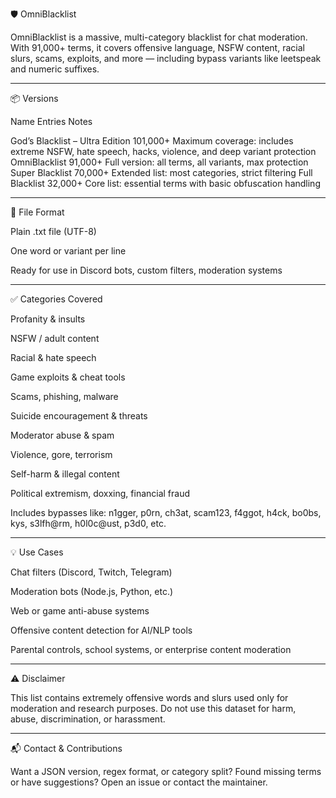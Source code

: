 
🛡️ OmniBlacklist

OmniBlacklist is a massive, multi-category blacklist for chat moderation. With 91,000+ terms, it covers offensive language, NSFW content, racial slurs, scams, exploits, and more — including bypass variants like leetspeak and numeric suffixes.


---

📦 Versions

Name	Entries	Notes

God’s Blacklist – Ultra Edition	101,000+	Maximum coverage: includes extreme NSFW, hate speech, hacks, violence, and deep variant protection
OmniBlacklist	91,000+	Full version: all terms, all variants, max protection
Super Blacklist	70,000+	Extended list: most categories, strict filtering
Full Blacklist	32,000+	Core list: essential terms with basic obfuscation handling



---

📁 File Format

Plain .txt file (UTF-8)

One word or variant per line

Ready for use in Discord bots, custom filters, moderation systems



---

✅ Categories Covered

Profanity & insults

NSFW / adult content

Racial & hate speech

Game exploits & cheat tools

Scams, phishing, malware

Suicide encouragement & threats

Moderator abuse & spam

Violence, gore, terrorism

Self-harm & illegal content

Political extremism, doxxing, financial fraud


Includes bypasses like:
n1gger, p0rn, ch3at, scam123, f4ggot, h4ck, bo0bs, kys, s3lfh@rm, h0l0c@ust, p3d0, etc.


---

💡 Use Cases

Chat filters (Discord, Twitch, Telegram)

Moderation bots (Node.js, Python, etc.)

Web or game anti-abuse systems

Offensive content detection for AI/NLP tools

Parental controls, school systems, or enterprise content moderation



---

⚠️ Disclaimer

This list contains extremely offensive words and slurs used only for moderation and research purposes. Do not use this dataset for harm, abuse, discrimination, or harassment.


---

📬 Contact & Contributions

Want a JSON version, regex format, or category split?
Found missing terms or have suggestions?
Open an issue or contact the maintainer.


